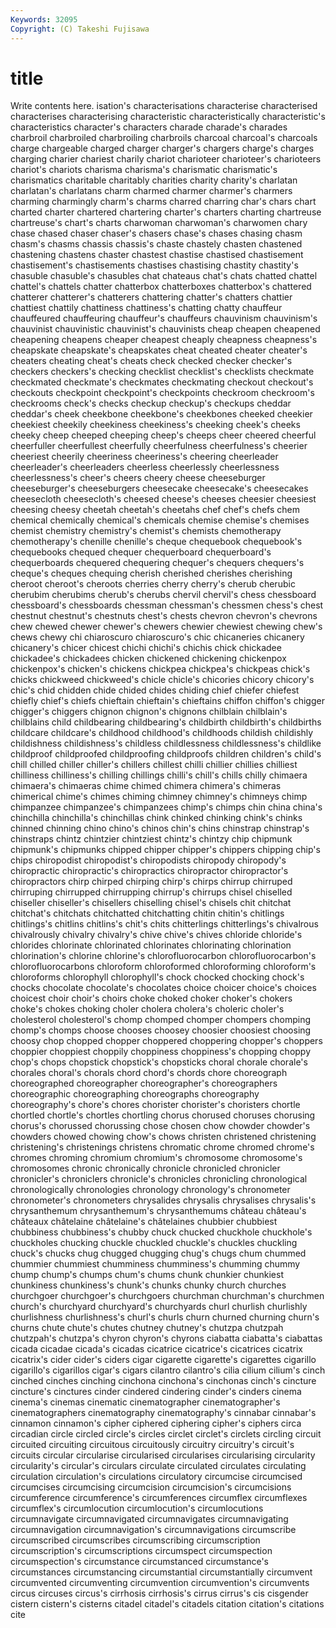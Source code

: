 ```yaml
---
Keywords: 32095 
Copyright: (C) Takeshi Fujisawa
---
```


# title

Write contents here.
isation's
characterisations characterise characterised characterises characterising characteristic characteristically characteristic's characteristics character's
characters charade charade's charades charbroil charbroiled charbroiling charbroils charcoal charcoal's
charcoals charge chargeable charged charger charger's chargers charge's charges charging
charier chariest charily chariot charioteer charioteer's charioteers chariot's chariots charisma
charisma's charismatic charismatic's charismatics charitable charitably charities charity charity's charlatan
charlatan's charlatans charm charmed charmer charmer's charmers charming charmingly charm's
charms charred charring char's chars chart charted charter chartered chartering
charter's charters charting chartreuse chartreuse's chart's charts charwoman charwoman's charwomen
chary chase chased chaser chaser's chasers chase's chases chasing chasm
chasm's chasms chassis chassis's chaste chastely chasten chastened chastening chastens
chaster chastest chastise chastised chastisement chastisement's chastisements chastises chastising chastity
chastity's chasuble chasuble's chasubles chat chateaus chat's chats chatted chattel
chattel's chattels chatter chatterbox chatterboxes chatterbox's chattered chatterer chatterer's chatterers
chattering chatter's chatters chattier chattiest chattily chattiness chattiness's chatting chatty
chauffeur chauffeured chauffeuring chauffeur's chauffeurs chauvinism chauvinism's chauvinist chauvinistic chauvinist's
chauvinists cheap cheapen cheapened cheapening cheapens cheaper cheapest cheaply cheapness
cheapness's cheapskate cheapskate's cheapskates cheat cheated cheater cheater's cheaters cheating
cheat's cheats check checked checker checker's checkers checkers's checking checklist
checklist's checklists checkmate checkmated checkmate's checkmates checkmating checkout checkout's checkouts
checkpoint checkpoint's checkpoints checkroom checkroom's checkrooms check's checks checkup checkup's
checkups cheddar cheddar's cheek cheekbone cheekbone's cheekbones cheeked cheekier cheekiest
cheekily cheekiness cheekiness's cheeking cheek's cheeks cheeky cheep cheeped cheeping
cheep's cheeps cheer cheered cheerful cheerfuller cheerfullest cheerfully cheerfulness cheerfulness's
cheerier cheeriest cheerily cheeriness cheeriness's cheering cheerleader cheerleader's cheerleaders cheerless
cheerlessly cheerlessness cheerlessness's cheer's cheers cheery cheese cheeseburger cheeseburger's cheeseburgers
cheesecake cheesecake's cheesecakes cheesecloth cheesecloth's cheesed cheese's cheeses cheesier cheesiest
cheesing cheesy cheetah cheetah's cheetahs chef chef's chefs chem chemical
chemically chemical's chemicals chemise chemise's chemises chemist chemistry chemistry's chemist's
chemists chemotherapy chemotherapy's chenille chenille's cheque chequebook chequebook's chequebooks chequed
chequer chequerboard chequerboard's chequerboards chequered chequering chequer's chequers chequers's cheque's
cheques chequing cherish cherished cherishes cherishing cheroot cheroot's cheroots cherries
cherry cherry's cherub cherubic cherubim cherubims cherub's cherubs chervil chervil's
chess chessboard chessboard's chessboards chessman chessman's chessmen chess's chest chestnut
chestnut's chestnuts chest's chests chevron chevron's chevrons chew chewed chewer
chewer's chewers chewier chewiest chewing chew's chews chewy chi chiaroscuro
chiaroscuro's chic chicaneries chicanery chicanery's chicer chicest chichi chichi's chichis
chick chickadee chickadee's chickadees chicken chickened chickening chickenpox chickenpox's chicken's
chickens chickpea chickpea's chickpeas chick's chicks chickweed chickweed's chicle chicle's
chicories chicory chicory's chic's chid chidden chide chided chides chiding
chief chiefer chiefest chiefly chief's chiefs chieftain chieftain's chieftains chiffon
chiffon's chigger chigger's chiggers chignon chignon's chignons chilblain chilblain's chilblains
child childbearing childbearing's childbirth childbirth's childbirths childcare childcare's childhood childhood's
childhoods childish childishly childishness childishness's childless childlessness childlessness's childlike childproof
childproofed childproofing childproofs children children's child's chill chilled chiller chiller's
chillers chillest chilli chillier chillies chilliest chilliness chilliness's chilling chillings
chilli's chill's chills chilly chimaera chimaera's chimaeras chime chimed chimera
chimera's chimeras chimerical chime's chimes chiming chimney chimney's chimneys chimp
chimpanzee chimpanzee's chimpanzees chimp's chimps chin china china's chinchilla chinchilla's
chinchillas chink chinked chinking chink's chinks chinned chinning chino chino's
chinos chin's chins chinstrap chinstrap's chinstraps chintz chintzier chintziest chintz's
chintzy chip chipmunk chipmunk's chipmunks chipped chipper chipper's chippers chipping
chip's chips chiropodist chiropodist's chiropodists chiropody chiropody's chiropractic chiropractic's chiropractics
chiropractor chiropractor's chiropractors chirp chirped chirping chirp's chirps chirrup chirruped
chirruping chirrupped chirrupping chirrup's chirrups chisel chiselled chiseller chiseller's chisellers
chiselling chisel's chisels chit chitchat chitchat's chitchats chitchatted chitchatting chitin
chitin's chitlings chitlings's chitlins chitlins's chit's chits chitterlings chitterlings's chivalrous
chivalrously chivalry chivalry's chive chive's chives chloride chloride's chlorides chlorinate
chlorinated chlorinates chlorinating chlorination chlorination's chlorine chlorine's chlorofluorocarbon chlorofluorocarbon's chlorofluorocarbons
chloroform chloroformed chloroforming chloroform's chloroforms chlorophyll chlorophyll's chock chocked chocking
chock's chocks chocolate chocolate's chocolates choice choicer choice's choices choicest
choir choir's choirs choke choked choker choker's chokers choke's chokes
choking choler cholera cholera's choleric choler's cholesterol cholesterol's chomp chomped
chomper chompers chomping chomp's chomps choose chooses choosey choosier choosiest
choosing choosy chop chopped chopper choppered choppering chopper's choppers choppier
choppiest choppily choppiness choppiness's chopping choppy chop's chops chopstick chopstick's
chopsticks choral chorale chorale's chorales choral's chorals chord chord's chords
chore choreograph choreographed choreographer choreographer's choreographers choreographic choreographing choreographs choreography
choreography's chore's chores chorister chorister's choristers chortle chortled chortle's chortles
chortling chorus chorused choruses chorusing chorus's chorussed chorussing chose chosen
chow chowder chowder's chowders chowed chowing chow's chows christen christened
christening christening's christenings christens chromatic chrome chromed chrome's chromes chroming
chromium chromium's chromosome chromosome's chromosomes chronic chronically chronicle chronicled chronicler
chronicler's chroniclers chronicle's chronicles chronicling chronological chronologically chronologies chronology chronology's
chronometer chronometer's chronometers chrysalides chrysalis chrysalises chrysalis's chrysanthemum chrysanthemum's chrysanthemums
château château's châteaux châtelaine châtelaine's châtelaines chubbier chubbiest chubbiness chubbiness's
chubby chuck chucked chuckhole chuckhole's chuckholes chucking chuckle chuckled chuckle's
chuckles chuckling chuck's chucks chug chugged chugging chug's chugs chum
chummed chummier chummiest chumminess chumminess's chumming chummy chump chump's chumps
chum's chums chunk chunkier chunkiest chunkiness chunkiness's chunk's chunks chunky
church churches churchgoer churchgoer's churchgoers churchman churchman's churchmen church's churchyard
churchyard's churchyards churl churlish churlishly churlishness churlishness's churl's churls churn
churned churning churn's churns chute chute's chutes chutney chutney's chutzpa
chutzpah chutzpah's chutzpa's chyron chyron's chyrons ciabatta ciabatta's ciabattas cicada
cicadae cicada's cicadas cicatrice cicatrice's cicatrices cicatrix cicatrix's cider cider's
ciders cigar cigarette cigarette's cigarettes cigarillo cigarillo's cigarillos cigar's cigars
cilantro cilantro's cilia cilium cilium's cinch cinched cinches cinching cinchona
cinchona's cinchonas cinch's cincture cincture's cinctures cinder cindered cindering cinder's
cinders cinema cinema's cinemas cinematic cinematographer cinematographer's cinematographers cinematography cinematography's
cinnabar cinnabar's cinnamon cinnamon's cipher ciphered ciphering cipher's ciphers circa
circadian circle circled circle's circles circlet circlet's circlets circling circuit
circuited circuiting circuitous circuitously circuitry circuitry's circuit's circuits circular circularise
circularised circularises circularising circularity circularity's circular's circulars circulate circulated circulates
circulating circulation circulation's circulations circulatory circumcise circumcised circumcises circumcising circumcision
circumcision's circumcisions circumference circumference's circumferences circumflex circumflexes circumflex's circumlocution circumlocution's
circumlocutions circumnavigate circumnavigated circumnavigates circumnavigating circumnavigation circumnavigation's circumnavigations circumscribe circumscribed
circumscribes circumscribing circumscription circumscription's circumscriptions circumspect circumspection circumspection's circumstance circumstanced
circumstance's circumstances circumstancing circumstantial circumstantially circumvent circumvented circumventing circumvention circumvention's
circumvents circus circuses circus's cirrhosis cirrhosis's cirrus cirrus's cis cisgender
cistern cistern's cisterns citadel citadel's citadels citation citation's citations cite
